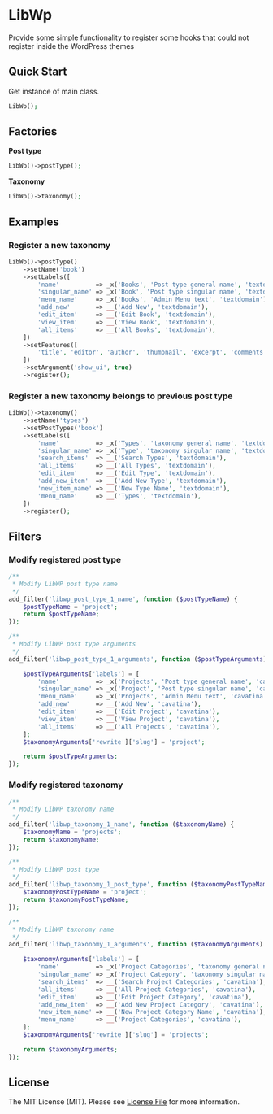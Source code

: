 # LibWp
Provide some simple functionality to register some hooks that could not register inside the WordPress themes

## Quick Start
Get instance of main class.
```php
LibWp();
```

## Factories
**Post type**
```php
LibWp()->postType();
```

**Taxonomy**
```php
LibWp()->taxonomy();
```

## Examples

### Register a new taxonomy
```php
LibWp()->postType()
    ->setName('book')
    ->setLabels([
        'name'          => _x('Books', 'Post type general name', 'textdomain'),
        'singular_name' => _x('Book', 'Post type singular name', 'textdomain'),
        'menu_name'     => _x('Books', 'Admin Menu text', 'textdomain'),
        'add_new'       => __('Add New', 'textdomain'),
        'edit_item'     => __('Edit Book', 'textdomain'),
        'view_item'     => __('View Book', 'textdomain'),
        'all_items'     => __('All Books', 'textdomain'),
    ])
    ->setFeatures([
        'title', 'editor', 'author', 'thumbnail', 'excerpt', 'comments'
    ])
    ->setArgument('show_ui', true)
    ->register();
```

### Register a new taxonomy belongs to previous post type

```php
LibWp()->taxonomy()
    ->setName('types')
    ->setPostTypes('book')
    ->setLabels([
        'name'          => _x('Types', 'taxonomy general name', 'textdomain'),
        'singular_name' => _x('Type', 'taxonomy singular name', 'textdomain'),
        'search_items'  => __('Search Types', 'textdomain'),
        'all_items'     => __('All Types', 'textdomain'),
        'edit_item'     => __('Edit Type', 'textdomain'),
        'add_new_item'  => __('Add New Type', 'textdomain'),
        'new_item_name' => __('New Type Name', 'textdomain'),
        'menu_name'     => __('Types', 'textdomain'),
    ])
    ->register();
```

## Filters

### Modify registered post type

```php
/**
 * Modify LibWP post type name
 */
add_filter('libwp_post_type_1_name', function ($postTypeName) {
    $postTypeName = 'project';
    return $postTypeName;
});

/**
 * Modify LibWP post type arguments
 */
add_filter('libwp_post_type_1_arguments', function ($postTypeArguments) {

    $postTypeArguments['labels'] = [
        'name'          => _x('Projects', 'Post type general name', 'cavatina'),
        'singular_name' => _x('Project', 'Post type singular name', 'cavatina'),
        'menu_name'     => _x('Projects', 'Admin Menu text', 'cavatina'),
        'add_new'       => __('Add New', 'cavatina'),
        'edit_item'     => __('Edit Project', 'cavatina'),
        'view_item'     => __('View Project', 'cavatina'),
        'all_items'     => __('All Projects', 'cavatina'),
    ];
    $taxonomyArguments['rewrite']['slug'] = 'project';

    return $postTypeArguments;
});
```

### Modify registered taxonomy

```php
/**
 * Modify LibWP taxonomy name
 */
add_filter('libwp_taxonomy_1_name', function ($taxonomyName) {
    $taxonomyName = 'projects';
    return $taxonomyName;
});

/**
 * Modify LibWP post type
 */
add_filter('libwp_taxonomy_1_post_type', function ($taxonomyPostTypeName) {
    $taxonomyPostTypeName = 'project';
    return $taxonomyPostTypeName;
});

/**
 * Modify LibWP taxonomy name
 */
add_filter('libwp_taxonomy_1_arguments', function ($taxonomyArguments) {

    $taxonomyArguments['labels'] = [
        'name'          => _x('Project Categories', 'taxonomy general name', 'cavatina'),
        'singular_name' => _x('Project Category', 'taxonomy singular name', 'cavatina'),
        'search_items'  => __('Search Project Categories', 'cavatina'),
        'all_items'     => __('All Project Categories', 'cavatina'),
        'edit_item'     => __('Edit Project Category', 'cavatina'),
        'add_new_item'  => __('Add New Project Category', 'cavatina'),
        'new_item_name' => __('New Project Category Name', 'cavatina'),
        'menu_name'     => __('Project Categories', 'cavatina'),
    ];
    $taxonomyArguments['rewrite']['slug'] = 'projects';

    return $taxonomyArguments;
});
```

## License

The MIT License (MIT). Please see [License File](https://github.com/thephpleague/container/blob/master/LICENSE.md) for more information.
